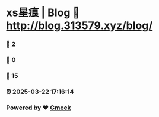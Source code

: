 # xs星痕 | Blog :link: http://blog.313579.xyz/blog/ 
### :page_facing_up: [2](http://blog.313579.xyz/blog//tag.html) 
### :speech_balloon: 0 
### :hibiscus: 15 
### :alarm_clock: 2025-03-22 17:16:14 
### Powered by :heart: [Gmeek](https://github.com/Meekdai/Gmeek)
